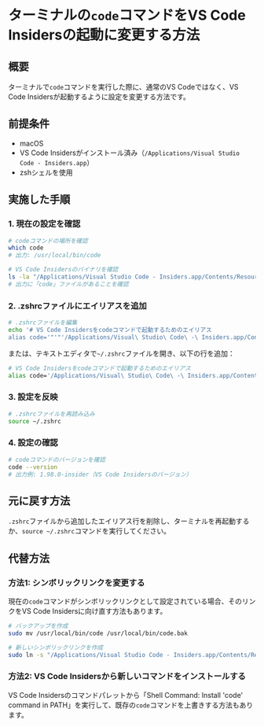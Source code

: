 # ターミナルの`code`コマンドをVS Code Insidersの起動に変更する方法

## 概要
ターミナルで`code`コマンドを実行した際に、通常のVS Codeではなく、VS Code Insidersが起動するように設定を変更する方法です。

## 前提条件
- macOS
- VS Code Insidersがインストール済み（`/Applications/Visual Studio Code - Insiders.app`）
- zshシェルを使用

## 実施した手順

### 1. 現在の設定を確認
```bash
# codeコマンドの場所を確認
which code
# 出力: /usr/local/bin/code

# VS Code Insidersのバイナリを確認
ls -la "/Applications/Visual Studio Code - Insiders.app/Contents/Resources/app/bin/"
# 出力に「code」ファイルがあることを確認
```

### 2. .zshrcファイルにエイリアスを追加
```bash
# .zshrcファイルを編集
echo '# VS Code Insidersをcodeコマンドで起動するためのエイリアス
alias code='"'"'/Applications/Visual\ Studio\ Code\ -\ Insiders.app/Contents/Resources/app/bin/code'"'" >> ~/.zshrc
```

または、テキストエディタで`~/.zshrc`ファイルを開き、以下の行を追加：
```bash
# VS Code Insidersをcodeコマンドで起動するためのエイリアス
alias code='/Applications/Visual\ Studio\ Code\ -\ Insiders.app/Contents/Resources/app/bin/code'
```

### 3. 設定を反映
```bash
# .zshrcファイルを再読み込み
source ~/.zshrc
```

### 4. 設定の確認
```bash
# codeコマンドのバージョンを確認
code --version
# 出力例: 1.98.0-insider（VS Code Insidersのバージョン）
```

## 元に戻す方法
`.zshrc`ファイルから追加したエイリアス行を削除し、ターミナルを再起動するか、`source ~/.zshrc`コマンドを実行してください。

## 代替方法

### 方法1: シンボリックリンクを変更する
現在の`code`コマンドがシンボリックリンクとして設定されている場合、そのリンクをVS Code Insidersに向け直す方法もあります。

```bash
# バックアップを作成
sudo mv /usr/local/bin/code /usr/local/bin/code.bak

# 新しいシンボリックリンクを作成
sudo ln -s "/Applications/Visual Studio Code - Insiders.app/Contents/Resources/app/bin/code" /usr/local/bin/code
```

### 方法2: VS Code Insidersから新しいコマンドをインストールする
VS Code Insidersのコマンドパレットから「Shell Command: Install 'code' command in PATH」を実行して、既存の`code`コマンドを上書きする方法もあります。
